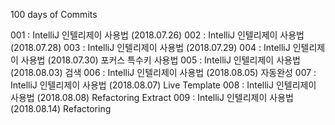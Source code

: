 100 days of Commits

001 : IntelliJ 인텔리제이 사용법 (2018.07.26)
002 : IntelliJ 인텔리제이 사용법 (2018.07.28)
003 : IntelliJ 인텔리제이 사용법 (2018.07.29)
004 : IntelliJ 인텔리제이 사용법 (2018.07.30) 포커스 특수키 사용법
005 : IntelliJ 인텔리제이 사용법 (2018.08.03) 검색
006 : IntelliJ 인텔리제이 사용법 (2018.08.05) 자동완성
007 : IntelliJ 인텔리제이 사용법 (2018.08.07) Live Template
008 : IntelliJ 인텔리제이 사용법 (2018.08.08) Refactoring Extract
009 : IntelliJ 인텔리제이 사용법 (2018.08.14) Refactoring 
